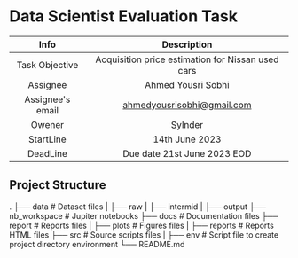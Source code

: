 # Data Scientist Evaluation Task
| Info | Description |
|:-----:|:----------:|
| Task Objective | Acquisition price estimation for Nissan used cars |
| Assignee | Ahmed Yousri Sobhi |
| Assignee's email | [ahmedyousrisobhi@gmail.com](ahmedyousrisobhi@gmail.com) |
| Owener | Sylnder |
| StartLine | 14th June 2023 |
| DeadLine | Due date 21st June 2023 EOD |

## Project Structure

.
├── data                   # Dataset files
|   ├── raw
|   ├── intermid
|   ├── output
├── nb_workspace           # Jupiter notebooks
├── docs                   # Documentation files
├── report                 # Reports files
|   ├── plots               # Figures files
|   ├── reports             # Reports HTML files
├── src                    # Source scripts files
|   ├── env                 # Script file to create project directory environment
└── README.md